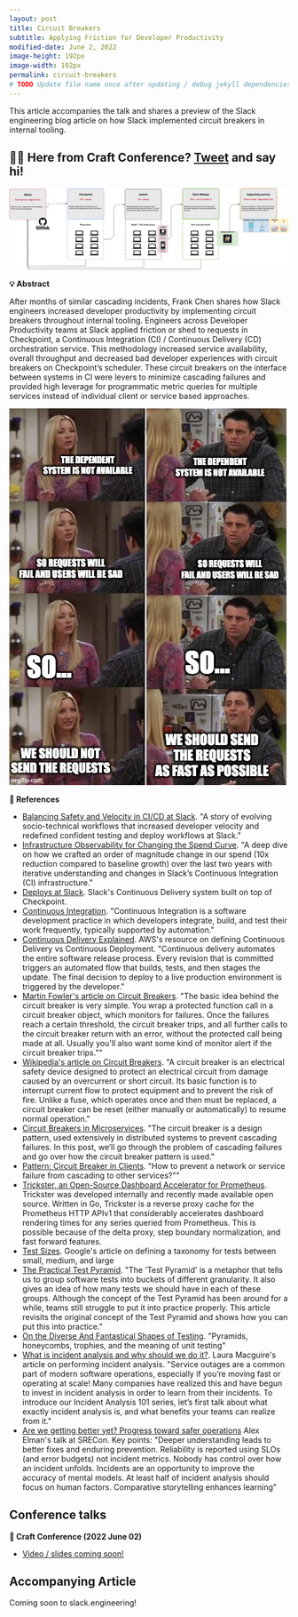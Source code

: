 ```yaml
---
layout: post
title: Circuit Breakers
subtitle: Applying Friction for Developer Productivity
modified-date: June 2, 2022
image-height: 192px
image-width: 192px
permalink: circuit-breakers
# TODO Update file name once after updating / debug jekyll dependencies
---
```


This article accompanies the talk and shares a preview of the Slack engineering blog article on how Slack implemented circuit breakers in internal tooling.

<h2><strong>🎉🍿 Here from Craft Conference? <a class="twitter-share-button" href="https://twitter.com/intent/tweet?text=I%27m%20listening%20to%20@frankc%20talk%20about%20Slack%27s%20internal%20tooling%20circuit%20breakers.%20🔥%20They%20went%20from%20many%20to%20zero%20cascading%20incidents%20in%20CI/CD%21%0AMore%3A%20https%3A//bit.ly/slack-circuit-breakers%0A@craftconf"
  data-size="large">Tweet</a> and say hi!</strong></h2>

[![Circuit Breakers Diagram][circuit-breaker-diagram]](/img-posts/circuit-breakers-diagram.png)

**💡 Abstract**

After months of similar cascading incidents, Frank Chen shares how Slack engineers increased developer productivity by implementing circuit breakers throughout internal tooling. Engineers across Developer Productivity teams at Slack applied friction or shed to requests in Checkpoint, a Continuous Integration (CI) / Continuous Delivery (CD) orchestration service. This methodology increased service availability, overall throughput and decreased bad developer experiences with circuit breakers on Checkpoint’s scheduler. These circuit breakers on the interface between systems in CI were levers to minimize cascading failures and provided high leverage for programmatic metric queries for multiple services instead of individual client or service based approaches.

[![Friends meme: should we send requests as fast as possible?][circuit-breaker-meme]](/img-posts/circuit-breakers-meme-friends-do-not-send.png)

**🔗 References**

- [Balancing Safety and Velocity in CI/CD at Slack](https://slack.engineering/balancing-safety-and-velocity-in-ci-cd-at-slack/). "A story of evolving socio-technical workflows that increased developer velocity and redefined confident testing and deploy workflows at Slack."
- [Infrastructure Observability for Changing the Spend Curve](https://slack.engineering/infrastructure-observability-for-changing-the-spend-curve/). "A deep dive on how we crafted an order of magnitude change in our spend (10x reduction compared to baseline growth) over the last two years with iterative understanding and changes in Slack’s Continuous Integration (CI) infrastructure."
- [Deploys at Slack](https://slack.engineering/deploys-at-slack/). Slack's Continuous Delivery system built on top of Checkpoint.
- [Continuous Integration](https://www.sciencedirect.com/topics/computer-science/continuous-integration). "Continuous Integration is a software development practice in which developers integrate, build, and test their work frequently, typically supported by automation."
- [Continuous Delivery Explained](https://aws.amazon.com/devops/continuous-delivery/). AWS's resource on defining Continuous Delivery vs Continuous Deployment. "Continuous delivery automates the entire software release process. Every revision that is committed triggers an automated flow that builds, tests, and then stages the update. The final decision to deploy to a live production environment is triggered by the developer."
- [Martin Fowler's article on Circuit Breakers](https://martinfowler.com/bliki/CircuitBreaker.html). "The basic idea behind the circuit breaker is very simple. You wrap a protected function call in a circuit breaker object, which monitors for failures. Once the failures reach a certain threshold, the circuit breaker trips, and all further calls to the circuit breaker return with an error, without the protected call being made at all. Usually you'll also want some kind of monitor alert if the circuit breaker trips.""
- [Wikipedia's article on Circuit Breakers](https://en.wikipedia.org/wiki/Circuit_breaker). "A circuit breaker is an electrical safety device designed to protect an electrical circuit from damage caused by an overcurrent or short circuit. Its basic function is to interrupt current flow to protect equipment and to prevent the risk of fire. Unlike a fuse, which operates once and then must be replaced, a circuit breaker can be reset (either manually or automatically) to resume normal operation."
- [Circuit Breakers in Microservices](https://blog.devgenius.io/circuit-breakers-in-microservices-625654df0830). "The circuit breaker is a design pattern, used extensively in distributed systems to prevent cascading failures. In this post, we’ll go through the problem of cascading failures and go over how the circuit breaker pattern is used."
- [Pattern: Circuit Breaker in Clients](https://microservices.io/patterns/reliability/circuit-breaker.html). "How to prevent a network or service failure from cascading to other services?""
- [Trickster, an Open-Source Dashboard Accelerator for Prometheus](https://corporate.comcast.com/stories/announcing-trickster-an-open-source-dashboard-accelerator-for-prometheus). Trickster was developed internally and recently made available open source. Written in Go, Trickster is a reverse proxy cache for the Prometheus HTTP APIv1 that considerably accelerates dashboard rendering times for any series queried from Prometheus. This is possible because of the delta proxy, step boundary normalization, and fast forward features.
- [Test Sizes](https://testing.googleblog.com/2010/12/test-sizes.html). Google's article on defining a taxonomy for tests between small, medium, and large
- [The Practical Test Pyramid](https://martinfowler.com/articles/practical-test-pyramid.html). "The 'Test Pyramid' is a metaphor that tells us to group software tests into buckets of different granularity. It also gives an idea of how many tests we should have in each of these groups. Although the concept of the Test Pyramid has been around for a while, teams still struggle to put it into practice properly. This article revisits the original concept of the Test Pyramid and shows how you can put this into practice."
- [On the Diverse And Fantastical Shapes of Testing](https://martinfowler.com/articles/2021-test-shapes.html). "Pyramids, honeycombs, trophies, and the meaning of unit testing"
- [What is incident analysis and why should we do it?](https://www.jeli.io/blog/what-is-incident-analysis-and-why-should-we-do-it/). Laura Macguire's article on performing incident analysis. "Service outages are a common part of modern software operations, especially if you’re moving fast or operating at scale! Many companies have realized this and have begun to invest in incident analysis in order to learn from their incidents. To introduce our Incident Analysis 101 series, let’s first talk about what exactly incident analysis is, and what benefits your teams can realize from it."
- [Are we getting better yet? Progress toward safer operations](https://bit.ly/safer-operations) Alex Elman's talk at SRECon. Key points: "Deeper understanding leads to better fixes and enduring prevention. Reliability is reported using SLOs (and error budgets) not incident metrics. Nobody has control over how an incident unfolds. Incidents are an opportunity to improve the accuracy of mental models. At least half of incident analysis should focus on human factors. Comparative storytelling enhances learning"



## Conference talks

**🔧 Craft Conference (2022 June 02)**

- [Video / slides coming soon!](https://craft-conf.com/speaker/frank-chen)

## Accompanying Article

Coming soon to slack.engineering!


[circuit-breaker-diagram]: /img-posts/circuit-breakers-diagram.png
[circuit-breaker-meme]: /img-posts/circuit-breakers-meme-friends-do-not-send.png
